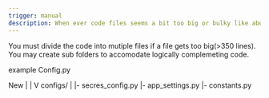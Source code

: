 ```yaml
---
trigger: manual
description: When ever code files seems a bit too big or bulky like above 300 lines.
---
```


You must divide the code into mutiple files if a file gets too big(>350 lines). You may create sub folders to accomodate logically complemeting code. 

example
Config.py

New 
| |
 V
configs/
|
|- secres_config.py
|- app_settings.py
|- constants.py